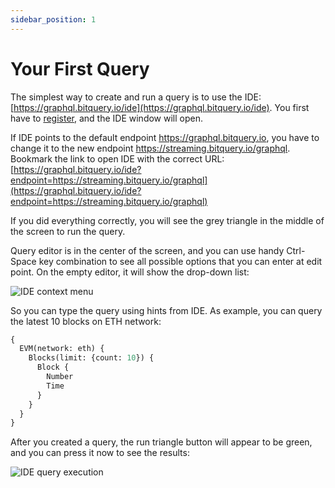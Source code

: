```yaml
---
sidebar_position: 1
---
```


# Your First Query

The simplest way to create and run a query is to use the IDE: [https://graphql.bitquery.io/ide](https://graphql.bitquery.io/ide).
You first have to [register](../ide/login), and the IDE window will open.

If IDE points to the default endpoint https://graphql.bitquery.io, you have to change it to the new endpoint
https://streaming.bitquery.io/graphql. Bookmark the link to open IDE with the
correct URL: [https://graphql.bitquery.io/ide?endpoint=https://streaming.bitquery.io/graphql](https://graphql.bitquery.io/ide?endpoint=https://streaming.bitquery.io/graphql)

If you did everything correctly, you will 
see the grey triangle in the middle of the screen to run the query.

Query editor is in the center of the screen, and you can use handy Ctrl-Space key
combination to see all possible options that you can enter at edit point. On the empty 
editor, it will show the drop-down list:

![IDE context menu](/img/ide/context_menu.png)

So you can type the query using hints from IDE. As example, you can
query the latest 10 blocks on ETH network:

```graphql
{
  EVM(network: eth) {
    Blocks(limit: {count: 10}) {
      Block {
        Number
        Time
      }
    }
  }
}
```

After you created a query, the run triangle button will appear to be green, 
and you can press it now to see the results:

![IDE query execution](/img/ide/query_execution.png)


